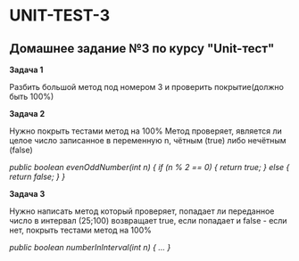 # UNIT-TEST-3
## Домашнее задание №3 по курсу "Unit-тест"

**Задача 1**

Разбить большой метод под номером 3 и проверить покрытие(должно быть 100%)

**Задача 2**

Нужно покрыть тестами метод на 100%
   Метод проверяет, является ли целое число записанное в переменную n, чётным (true) либо нечётным (false)

_public boolean evenOddNumber(int n) {
if (n % 2 == 0) {
return true;
} else {
return false;
}
}_

**Задача 3**

Нужно написать метод который проверяет, попадает ли переданное число в интервал (25;100) возвращает true, 
если попадает и false - если нет, покрыть тестами метод на 100%

_public boolean numberInInterval(int n) { … }_

